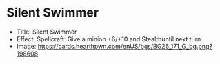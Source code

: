 # Silent Swimmer
- Title:  Silent Swimmer
- Effect:  Spellcraft: Give a minion +6/+10 and Stealthuntil next turn.
- Image:  https://cards.hearthpwn.com/enUS/bgs/BG26_171_G_bg.png?198608
